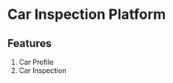 # Car Inspection Platform

## Features
<ol>
   <li>Car Profile</li>
   <li>Car Inspection</li>
</ol>